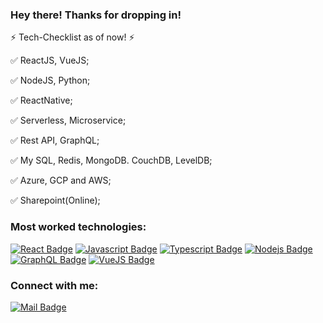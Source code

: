 

 ### Hey there! Thanks for dropping in!

⚡ Tech-Checklist as of now! ⚡

✅  ReactJS, VueJS;


✅  NodeJS, Python;


✅  ReactNative;


✅  Serverless, Microservice;


✅  Rest API, GraphQL;


✅  My SQL, Redis, MongoDB. CouchDB, LevelDB;


✅  Azure, GCP and AWS;


✅  Sharepoint(Online);


### Most worked technologies:

<!-- TODO: Make technologies links takes you to repositories -->

[![React Badge](https://img.shields.io/badge/-React-61DBFB?style=for-the-badge&labelColor=black&logo=react&logoColor=61DBFB)](#) [![Javascript Badge](https://img.shields.io/badge/-Javascript-F0DB4F?style=for-the-badge&labelColor=black&logo=javascript&logoColor=F0DB4F)](#) [![Typescript Badge](https://img.shields.io/badge/-Typescript-007acc?style=for-the-badge&labelColor=black&logo=typescript&logoColor=007acc)](#) [![Nodejs Badge](https://img.shields.io/badge/-Nodejs-3C873A?style=for-the-badge&labelColor=black&logo=node.js&logoColor=3C873A)](#) [![GraphQL Badge](https://img.shields.io/badge/-GraphQl-e535ab?style=for-the-badge&labelColor=black&logo=node.js&logoColor=e535ab)](#) [![VueJS Badge](https://img.shields.io/badge/vuejs%20-%2335495e.svg?&style=for-the-badge&logo=vue.js&logoColor=%234FC08D)](#) 

### Connect with me:

[![Mail Badge](https://img.shields.io/badge/-farhan-c0392b?style=flat&labelColor=c0392b&logo=gmail&logoColor=white)](mailto:farhan7015@gmail.com)

